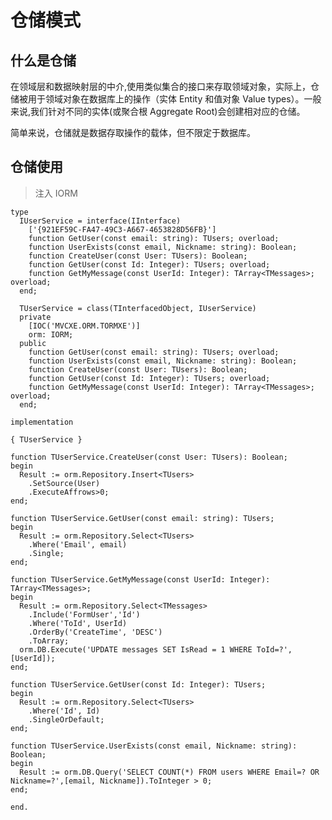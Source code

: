 # 仓储模式

## 什么是仓储
在领域层和数据映射层的中介,使用类似集合的接口来存取领域对象，实际上，仓储被用于领域对象在数据库上的操作（实体 Entity 和值对象 Value types）。一般来说,我们针对不同的实体(或聚合根 Aggregate Root)会创建相对应的仓储。

简单来说，仓储就是数据存取操作的载体，但不限定于数据库。

## 仓储使用

> 注入 IORM

	type
	  IUserService = interface(IInterface)
		['{921EF59C-FA47-49C3-A667-4653828D56FB}']
		function GetUser(const email: string): TUsers; overload;
		function UserExists(const email, Nickname: string): Boolean;
		function CreateUser(const User: TUsers): Boolean;
		function GetUser(const Id: Integer): TUsers; overload;
		function GetMyMessage(const UserId: Integer): TArray<TMessages>; overload;
	  end;

	  TUserService = class(TInterfacedObject, IUserService)
	  private
		[IOC('MVCXE.ORM.TORMXE')]
		orm: IORM;
	  public
		function GetUser(const email: string): TUsers; overload;
		function UserExists(const email, Nickname: string): Boolean;
		function CreateUser(const User: TUsers): Boolean;
		function GetUser(const Id: Integer): TUsers; overload;
		function GetMyMessage(const UserId: Integer): TArray<TMessages>; overload;
	  end;

	implementation

	{ TUserService }

	function TUserService.CreateUser(const User: TUsers): Boolean;
	begin
	  Result := orm.Repository.Insert<TUsers>
		.SetSource(User)
		.ExecuteAffrows>0;
	end;

	function TUserService.GetUser(const email: string): TUsers;
	begin
	  Result := orm.Repository.Select<TUsers>
		.Where('Email', email)
		.Single;
	end;

	function TUserService.GetMyMessage(const UserId: Integer): TArray<TMessages>;
	begin
	  Result := orm.Repository.Select<TMessages>
		.Include('FormUser','Id')
		.Where('ToId', UserId)
		.OrderBy('CreateTime', 'DESC')
		.ToArray;
	  orm.DB.Execute('UPDATE messages SET IsRead = 1 WHERE ToId=?',[UserId]);
	end;

	function TUserService.GetUser(const Id: Integer): TUsers;
	begin
	  Result := orm.Repository.Select<TUsers>
		.Where('Id', Id)
		.SingleOrDefault;
	end;

	function TUserService.UserExists(const email, Nickname: string): Boolean;
	begin
	  Result := orm.DB.Query('SELECT COUNT(*) FROM users WHERE Email=? OR Nickname=?',[email, Nickname]).ToInteger > 0;
	end;

	end.